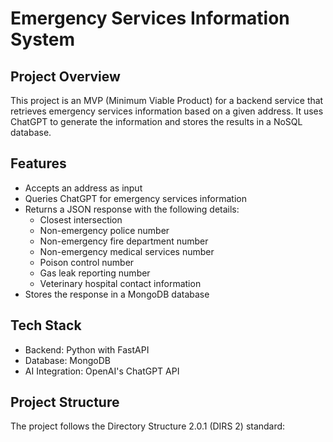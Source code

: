 # Emergency Services Information System

## Project Overview

This project is an MVP (Minimum Viable Product) for a backend service that retrieves emergency services information based on a given address. It uses ChatGPT to generate the information and stores the results in a NoSQL database.

## Features

- Accepts an address as input
- Queries ChatGPT for emergency services information
- Returns a JSON response with the following details:
  - Closest intersection
  - Non-emergency police number
  - Non-emergency fire department number
  - Non-emergency medical services number
  - Poison control number
  - Gas leak reporting number
  - Veterinary hospital contact information
- Stores the response in a MongoDB database

## Tech Stack

- Backend: Python with FastAPI
- Database: MongoDB
- AI Integration: OpenAI's ChatGPT API

## Project Structure

The project follows the Directory Structure 2.0.1 (DIRS 2) standard:
